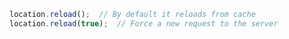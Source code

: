 ---
---

```javascript
location.reload();  // By default it reloads from cache
location.reload(true);  // Force a new request to the server
```
